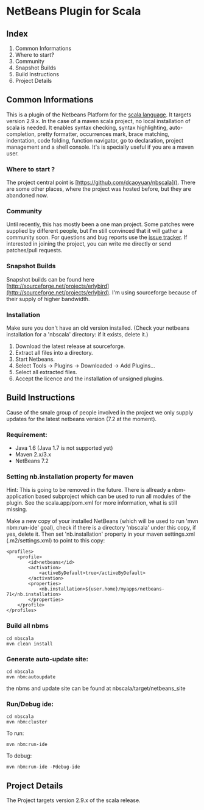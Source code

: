NetBeans Plugin for Scala
=========================

## Index
1. Common Informations
 1. Where to start?
 2. Community
 3. Snapshot Builds
2. Build Instructions
3. Project Details

## Common Informations
This is a plugin of the Netbeans Platform for the [scala language](http://http://www.scala-lang.org/). It targets version 2.9.x. In the case of a maven scala project, no local installation of scala is needed. It enables syntax checking, syntax highlighting, auto-completion, pretty formatter, occurrences mark, brace matching, indentation, code folding, function navigator, go to declaration, project management and a shell console. It's is specially useful if you are a maven user.

### Where to start ?
The project central point is [https://github.com/dcaoyuan/nbscala](). There are some other places, where the project was hosted before, but they are abandoned now.

### Community
Until recently, this has mostly been a one man project. Some patches were supplied by different people, but I'm still convinced that it will gather a community soon. For questions and bug reports use the [issue tracker](https://github.com/dcaoyuan/nbscala/issues). If interested in joining the project, you can write me directly or send patches/pull requests.

### Snapshot Builds
Snapshot builds can be found here [http://sourceforge.net/projects/erlybird](http://sourceforge.net/projects/erlybird). I'm using sourceforge because of their supply of higher bandwidth.

### Installation
Make sure you don't have an old version installed. (Check your netbeans installation for a 'nbscala' directory: if it exists, delete it.)

1. Download the latest release at sourceforge.
2. Extract all files into a directory.
3. Start Netbeans.
4. Select Tools -> Plugins -> Downloaded -> Add Plugins...
5. Select all extracted files.
6. Accept the licence and the installation of unsigned plugins. 

## Build Instructions
Cause of the smale group of people involved in the project we only supply updates for the latest netbeans version (7.2 at the moment).

### Requirement:
* Java 1.6 (Java 1.7 is not supported yet)
* Maven 2.x/3.x 
* NetBeans 7.2

### Setting nb.installation property for maven
Hint: This is going to be removed in the future. There is allready a nbm-application based subproject which can be used to run all modules of the plugin. See the scala.app/pom.xml for more information, what is still missing.

Make a new copy of your installed NetBeans (which will be used to run 'mvn nbm:run-ide' goal), check if there is a directory 'nbscala' under this copy, if yes, delete it. Then set 'nb.installation' property in your maven settings.xml (.m2/settings.xml) to point to this copy:

    <profiles>
        <profile>
            <id>netbeans</id>
            <activation>
                <activeByDefault>true</activeByDefault>
            </activation>
            <properties>
                <nb.installation>${user.home}/myapps/netbeans-71</nb.installation>
            </properties>
        </profile>
    </profiles>

### Build all nbms

    cd nbscala
    mvn clean install

### Generate auto-update site:
    cd nbscala
    mvn nbm:autoupdate

the nbms and update site can be found at nbscala/target/netbeans_site

### Run/Debug ide:
    cd nbscala
    mvn nbm:cluster

To run:

    mvn nbm:run-ide

To debug:

    mvn nbm:run-ide -Pdebug-ide

## Project Details

The Project targets version 2.9.x of the scala release.

